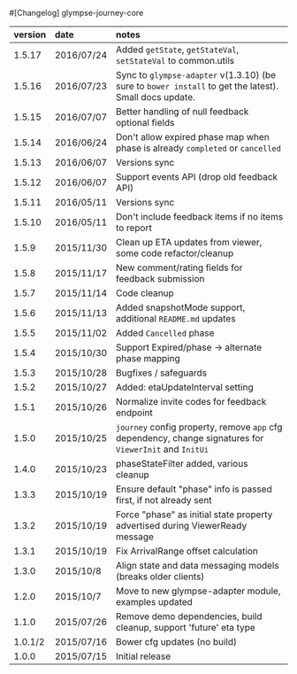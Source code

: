 #[Changelog] glympse-journey-core

version |date        |notes
:-------|:-----------|:------
1.5.17  | 2016/07/24 | Added `getState`, `getStateVal`, `setStateVal` to common.utils
1.5.16  | 2016/07/23 | Sync to `glympse-adapter` v(1.3.10) (be sure to `bower install` to get the latest). Small docs update.
1.5.15  | 2016/07/07 | Better handling of null feedback optional fields
1.5.14  | 2016/06/24 | Don't allow expired phase map when phase is already `completed` or `cancelled`
1.5.13  | 2016/06/07 | Versions sync
1.5.12  | 2016/06/07 | Support events API (drop old feedback API)
1.5.11  | 2016/05/11 | Versions sync
1.5.10  | 2016/05/11 | Don't include feedback items if no items to report
1.5.9   | 2015/11/30 | Clean up ETA updates from viewer, some code refactor/cleanup
1.5.8   | 2015/11/17 | New comment/rating fields for feedback submission
1.5.7   | 2015/11/14 | Code cleanup
1.5.6   | 2015/11/13 | Added snapshotMode support, additional `README.md` updates
1.5.5   | 2015/11/02 | Added `Cancelled` phase
1.5.4   | 2015/10/30 | Support Expired/phase -> alternate phase mapping
1.5.3   | 2015/10/28 | Bugfixes / safeguards
1.5.2   | 2015/10/27 | Added: etaUpdateInterval setting
1.5.1   | 2015/10/26 | Normalize invite codes for feedback endpoint
1.5.0   | 2015/10/25 | `journey` config property, remove `app` cfg dependency, change signatures for `ViewerInit` and `InitUi`
1.4.0   | 2015/10/23 | phaseStateFilter added, various cleanup
1.3.3   | 2015/10/19 | Ensure default "phase" info is passed first, if not already sent
1.3.2   | 2015/10/19 | Force "phase" as initial state property advertised during ViewerReady message
1.3.1	| 2015/10/19 | Fix ArrivalRange offset calculation
1.3.0   | 2015/10/8  | Align state and data messaging models (breaks older clients)
1.2.0   | 2015/10/7  | Move to new glympse-adapter module, examples updated
1.1.0   | 2015/07/26 | Remove demo dependencies, build cleanup, support 'future' eta type
1.0.1/2 | 2015/07/16 | Bower cfg updates (no build)
1.0.0   | 2015/07/15 | Initial release

